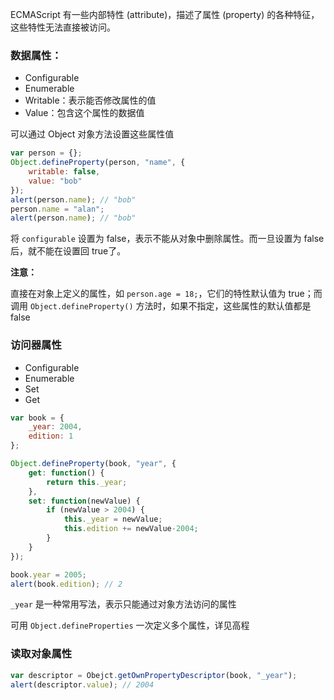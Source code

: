 ECMAScript 有一些内部特性 (attribute)，描述了属性 (property) 的各种特征，这些特性无法直接被访问。

### 数据属性：

* Configurable
* Enumerable
* Writable：表示能否修改属性的值
* Value：包含这个属性的数据值

可以通过 Object 对象方法设置这些属性值

```js
var person = {};
Object.defineProperty(person, "name", {
    writable: false,
    value: "bob"
});
alert(person.name); // "bob"
person.name = "alan";
alert(person.name); // "bob"
```

将 `configurable` 设置为 false，表示不能从对象中删除属性。而一旦设置为 false后，就不能在设置回 true了。

**注意：**

直接在对象上定义的属性，如 `person.age = 18;`，它们的特性默认值为 true；而调用 `Object.defineProperty()` 方法时，如果不指定，这些属性的默认值都是 false

### 访问器属性

* Configurable
* Enumerable
* Set
* Get

```js
var book = {
    _year: 2004,
    edition: 1
};

Object.defineProperty(book, "year", {
    get: function() {
        return this._year;
    },
    set: function(newValue) {
        if (newValue > 2004) {
            this._year = newValue;
            this.edition += newValue-2004;
        }
    }
});

book.year = 2005;
alert(book.edition); // 2
```

`_year` 是一种常用写法，表示只能通过对象方法访问的属性



可用 `Object.defineProperties` 一次定义多个属性，详见高程



### 读取对象属性

```js
var descriptor = Obejct.getOwnPropertyDescriptor(book, "_year");
alert(descriptor.value); // 2004
```

 